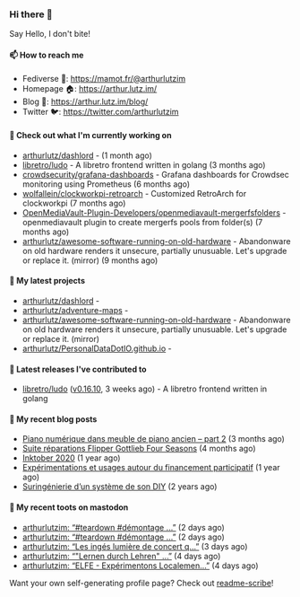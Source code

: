 ### Hi there 👋

Say Hello, I don't bite!

#### 📫 How to reach me

- Fediverse 🐘: https://mamot.fr/@arthurlutzim
- Homepage 🏠: https://arthur.lutz.im/
- Blog 📰: https://arthur.lutz.im/blog/
- Twitter 🐦: https://twitter.com/arthurlutzim

#### 👷 Check out what I'm currently working on

- [arthurlutz/dashlord](https://github.com/arthurlutz/dashlord) -  (1 month ago)
- [libretro/ludo](https://github.com/libretro/ludo) - A libretro frontend written in golang (3 months ago)
- [crowdsecurity/grafana-dashboards](https://github.com/crowdsecurity/grafana-dashboards) - Grafana dashboards for Crowdsec monitoring using Prometheus (6 months ago)
- [wolfallein/clockworkpi-retroarch](https://github.com/wolfallein/clockworkpi-retroarch) - Customized RetroArch for clockworkpi (7 months ago)
- [OpenMediaVault-Plugin-Developers/openmediavault-mergerfsfolders](https://github.com/OpenMediaVault-Plugin-Developers/openmediavault-mergerfsfolders) - openmediavault plugin to create mergerfs pools from folder(s) (7 months ago)
- [arthurlutz/awesome-software-running-on-old-hardware](https://github.com/arthurlutz/awesome-software-running-on-old-hardware) - Abandonware on old hardware renders it unsecure, partially unusuable. Let&#39;s upgrade or replace it. (mirror) (9 months ago)

#### 🌱 My latest projects

- [arthurlutz/dashlord](https://github.com/arthurlutz/dashlord) - 
- [arthurlutz/adventure-maps](https://github.com/arthurlutz/adventure-maps) - 
- [arthurlutz/awesome-software-running-on-old-hardware](https://github.com/arthurlutz/awesome-software-running-on-old-hardware) - Abandonware on old hardware renders it unsecure, partially unusuable. Let&#39;s upgrade or replace it. (mirror)
- [arthurlutz/PersonalDataDotIO.github.io](https://github.com/arthurlutz/PersonalDataDotIO.github.io) - 

#### 🔭 Latest releases I've contributed to

- [libretro/ludo](https://github.com/libretro/ludo) ([v0.16.10](https://github.com/libretro/ludo/releases/tag/v0.16.10), 3 weeks ago) - A libretro frontend written in golang

#### 📜 My recent blog posts

- [Piano numérique dans meuble de piano ancien – part 2](https://arthur.lutz.im/blog/2021/08/16/piano-numerique-dans-meuble-de-piano-ancien-part-2/) (3 months ago)
- [Suite réparations Flipper Gottlieb Four Seasons](https://arthur.lutz.im/blog/2021/07/19/suite-reparations-flipper-gottlieb-four-seasons/) (4 months ago)
- [Inktober 2020](https://arthur.lutz.im/blog/2020/11/09/inktober-2020/) (1 year ago)
- [Expérimentations et usages autour du financement participatif](https://arthur.lutz.im/blog/2020/09/21/experimentations-et-usages-autour-du-financement-participatif/) (1 year ago)
- [Suringénierie d’un système de son DIY](https://arthur.lutz.im/blog/2020/06/01/suringenierie-dun-systeme-de-son-diy/) (2 years ago)

#### 🐘 My recent toots on mastodon

- [arthurlutzim: “#teardown #démontage …”](https://mamot.fr/@arthurlutzim/107370981627439524) (2 days ago)
- [arthurlutzim: “#teardown #démontage …”](https://mamot.fr/@arthurlutzim/107370968050575967) (2 days ago)
- [arthurlutzim: “Les ingés lumière de concert q…”](https://mamot.fr/@arthurlutzim/107367955516809189) (3 days ago)
- [arthurlutzim: “&#34;Lernen durch Lehren&#34; …”](https://mamot.fr/@arthurlutzim/107359985246700499) (4 days ago)
- [arthurlutzim: “ELFE - Expérimentons Localemen…”](https://mamot.fr/@arthurlutzim/107359767662606966) (4 days ago)

Want your own self-generating profile page? Check out [readme-scribe](https://github.com/muesli/readme-scribe)!
